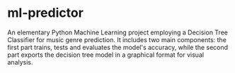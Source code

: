 # ml-predictor
An elementary Python Machine Learning project employing a Decision Tree Classifier for music genre prediction. It includes two main components: the first part trains, tests and evaluates the model's accuracy, while the second part exports the decision tree model in a graphical format for visual analysis.
